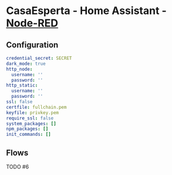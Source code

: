 # CasaEsperta - Home Assistant - [Node-RED](https://nodered.org/)

## Configuration
```yaml
credential_secret: SECRET
dark_mode: true
http_node:
  username: ''
  password: ''
http_static:
  username: ''
  password: ''
ssl: false
certfile: fullchain.pem
keyfile: privkey.pem
require_ssl: false
system_packages: []
npm_packages: []
init_commands: []
```

## Flows

TODO #6
